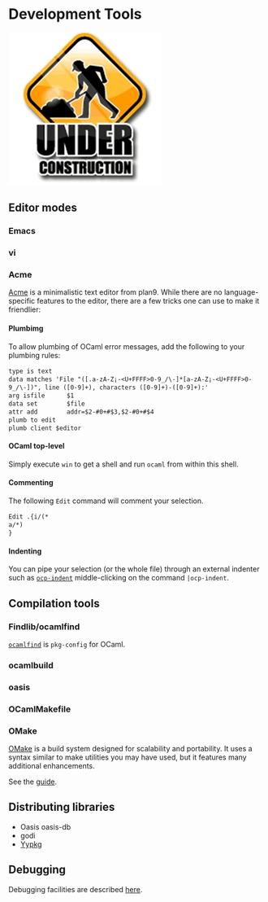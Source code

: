 Development Tools
=================

![Under Construction](img/under_construction_icon.gif)

Editor modes
------------

### Emacs

### vi

### Acme

[Acme](https://en.wikipedia.org/wiki/Acme_(text_editor)) is a minimalistic text editor from plan9. While there are no language-specific features to the editor, there are a few tricks one can use to make it friendlier:

#### Plumbimg

To allow plumbing of OCaml error messages, add the following to your plumbing rules:

    type is text
    data matches 'File "([.a-zA-Z¡-<U+FFFF>0-9_/\-]*[a-zA-Z¡-<U+FFFF>0-9_/\-])", line ([0-9]+), characters ([0-9]+)-([0-9]+):'
    arg isfile      $1
    data set        $file
    attr add        addr=$2-#0+#$3,$2-#0+#$4
    plumb to edit
    plumb client $editor

#### OCaml top-level

Simply execute `win` to get a shell and run `ocaml` from within this shell.

#### Commenting

The following `Edit` command will comment your selection.

    Edit .{i/(*
    a/*)
    }

#### Indenting

You can pipe your selection (or the whole file) through an external indenter such as [`ocp-indent`](https://github.com/OCamlPro/ocp-indent) middle-clicking on the command `|ocp-indent`.

Compilation tools
-----------------

### Findlib/ocamlfind

[`ocamlfind`](http://projects.camlcity.org/projects/findlib.html/) is `pkg-config` for OCaml.

### ocamlbuild

### oasis

### OCamlMakefile

### OMake

[OMake](http://omake.metaprl.org/index.html) is a build system designed for scalability and portability. It uses a syntax similar to make utilities you may have used, but it features many additional enhancements.

See the [guide](http://omake.metaprl.org/manual/omake.html).

Distributing libraries
----------------------

-   Oasis oasis-db
-   godi
-   [Yypkg](http://yypkg.forge.ocamlcore.org)

Debugging
---------

Debugging facilities are described [here](debug.html).
